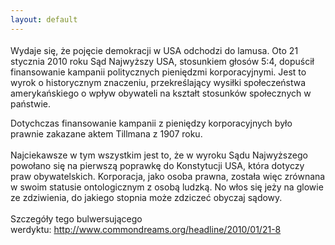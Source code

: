 ```yaml
---
layout: default
---
```


<!--23--><p style="margin: 0px 0px 18px; font-size: 18px; font-family: Helvetica;">
Wydaje się, że pojęcie demokracji w USA odchodzi do lamusa. Oto 21 stycznia 2010 roku Sąd Najwyższy USA, stosunkiem głosów 5:4, dopuścił finansowanie kampanii politycznych pieniędzmi korporacyjnymi. Jest to wyrok o historycznym znaczeniu, przekreślający wysiłki społeczeństwa amerykańskiego o wpływ obywateli na kształt stosunków społecznych w państwie.<div>Dotychczas finansowanie kampanii z pieniędzy korporacyjnych było prawnie zakazane aktem Tillmana z 1907 roku.</div><div><br></div><div>Najciekawsze w tym wszystkim jest to, że w wyroku Sądu Najwyższego powołano się na pierwszą poprawkę do Konstytucji USA, która dotyczy praw obywatelskich. Korporacja, jako osoba prawna, została więc zrównana w swoim statusie ontologicznym z osobą ludzką. No włos się jeży na glowie ze zdziwienia, do jakiego stopnia może zdziczeć obyczaj sądowy.</div><div><br></div><div>Szczegóły tego bulwersującego werdyktu:&nbsp;http://www.commondreams.org/headline/2010/01/21-8</div></p>